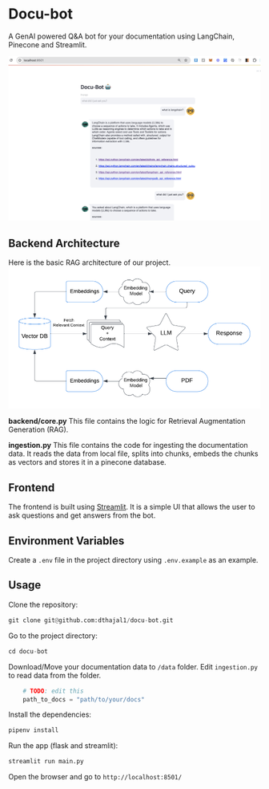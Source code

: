 # Docu-bot
A GenAI powered Q&A bot for your documentation using LangChain, Pinecone and Streamlit.

![Docu-bot](/static/imgs/prototype.png)

## Backend Architecture
Here is the basic RAG architecture of our project.
![RAG Architecture](/static/imgs/rag_architecture.png)

**backend/core.py**
This file contains the logic for Retrieval Augmentation Generation (RAG).

**ingestion.py**
This file contains the code for ingesting the documentation data. It reads the data from local file, splits into chunks, embeds the chunks as vectors and stores it in a pinecone database.

## Frontend
The frontend is built using [Streamlit](https://docs.streamlit.io/develop/tutorials/llms/build-conversational-apps). It is a simple UI that allows the user to ask questions and get answers from the bot.

## Environment Variables
Create a `.env` file in the project directory using `.env.example` as an example.

## Usage
Clone the repository:
```python
git clone git@github.com:dthajal1/docu-bot.git
```
Go to the project directory:
```python
cd docu-bot
```
Download/Move your documentation data to `/data` folder. Edit `ingestion.py` to read data from the folder.
```python
    # TODO: edit this
    path_to_docs = "path/to/your/docs" 
```
Install the dependencies:
```python
pipenv install
```
Run the app (flask and streamlit):
```python
streamlit run main.py
```
Open the browser and go to `http://localhost:8501/`
